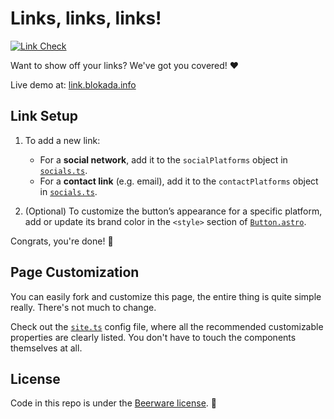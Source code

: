 # Links, links, links!

[![Link Check](https://github.com/studentinovisad/binfo-link/actions/workflows/lychee-link-check.yml/badge.svg)](https://github.com/studentinovisad/binfo-link/actions/workflows/lychee-link-check.yml)

Want to show off your links? We've got you covered! ❤️

Live demo at: [link.blokada.info](https://link.blokada.info)

## Link Setup

1. To add a new link:
   - For a **social network**, add it to the `socialPlatforms` object in [`socials.ts`](/src/config/socials.ts).
   - For a **contact link** (e.g. email), add it to the `contactPlatforms` object in [`socials.ts`](/src/config/socials.ts).

2. (Optional) To customize the button’s appearance for a specific platform, add or update its brand color in the `<style>` section of [`Button.astro`](/src/components/link/Button.astro).

Congrats, you're done! 🎉

## Page Customization

You can easily fork and customize this page, the entire thing is quite simple really. There's not much to change.

Check out the [`site.ts`](/src/config/site.ts) config file, where all the recommended customizable properties are clearly listed. You don't have to touch the components themselves at all.

## License

Code in this repo is under the [Beerware license](LICENSE). 🍻
